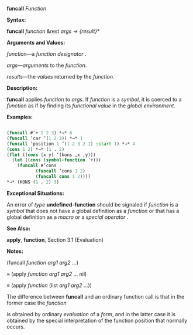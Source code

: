 **funcall** *Function* 



**Syntax:** 



**funcall** *function* &amp;rest *args → \{result\}*\* 



**Arguments and Values:** 



*function*—a *function designator* . 



*args*—*arguments* to the *function*. 



*results*—the *values* returned by the *function*. 



**Description:** 



**funcall** applies *function* to *args*. If *function* is a *symbol*, it is coerced to a *function* as if by finding its *functional value* in the *global environment*. 



**Examples:**
```lisp

(funcall #’+ 1 2 3) *→* 6 
(funcall ’car ’(1 2 3)) *→* 1 
(funcall ’position 1 ’(1 2 3 2 1) :start 1) *→* 4 
(cons 1 2) *→* (1 . 2) 
(flet ((cons (x y) ‘(kons ,x ,y))) 
  (let ((cons (symbol-function ’+))) 
    (funcall #’cons 
	       (funcall ’cons 1 2) 
	       (funcall cons 1 2)))) 
*→* (KONS (1 . 2) 3) 

```
**Exceptional Situations:** 



An error of *type* **undefined-function** should be signaled if *function* is a *symbol* that does not have a global definition as a *function* or that has a global definition as a *macro* or a *special operator* . 



**See Also:** 



**apply**, **function**, Section 3.1 (Evaluation) 



**Notes:** 



(funcall *function arg1 arg2* ...) 



*≡* (apply *function arg1 arg2* ... nil) 



*≡* (apply *function* (list *arg1 arg2* ...)) 



The difference between **funcall** and an ordinary function call is that in the former case the *function* 











is obtained by ordinary *evaluation* of a *form*, and in the latter case it is obtained by the special interpretation of the function position that normally occurs. 



